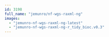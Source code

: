 ```yaml
---
id: 3198
full_name: "jemunro/nf-wgs-raxml-ng"
images: 
  - "jemunro-nf-wgs-raxml-ng-latest"
  - "jemunro-nf-wgs-raxml-ng-r_tidy_bioc.v0.3"
---
```

